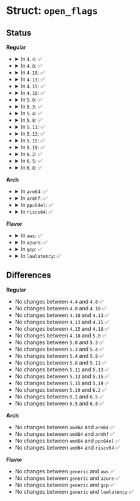 # Struct: <code>open_flags</code>

## Status
<b>Regular</b>
<ul>
<li>
<details>
<summary>In <code>4.4</code>: ✅</summary>

```c
struct open_flags {
    int open_flag;
    umode_t mode;
    int acc_mode;
    int intent;
    int lookup_flags;
};
```
</details>
</li>
<li>
<details>
<summary>In <code>4.8</code>: ✅</summary>

```c
struct open_flags {
    int open_flag;
    umode_t mode;
    int acc_mode;
    int intent;
    int lookup_flags;
};
```
</details>
</li>
<li>
<details>
<summary>In <code>4.10</code>: ✅</summary>

```c
struct open_flags {
    int open_flag;
    umode_t mode;
    int acc_mode;
    int intent;
    int lookup_flags;
};
```
</details>
</li>
<li>
<details>
<summary>In <code>4.13</code>: ✅</summary>

```c
struct open_flags {
    int open_flag;
    umode_t mode;
    int acc_mode;
    int intent;
    int lookup_flags;
};
```
</details>
</li>
<li>
<details>
<summary>In <code>4.15</code>: ✅</summary>

```c
struct open_flags {
    int open_flag;
    umode_t mode;
    int acc_mode;
    int intent;
    int lookup_flags;
};
```
</details>
</li>
<li>
<details>
<summary>In <code>4.18</code>: ✅</summary>

```c
struct open_flags {
    int open_flag;
    umode_t mode;
    int acc_mode;
    int intent;
    int lookup_flags;
};
```
</details>
</li>
<li>
<details>
<summary>In <code>5.0</code>: ✅</summary>

```c
struct open_flags {
    int open_flag;
    umode_t mode;
    int acc_mode;
    int intent;
    int lookup_flags;
};
```
</details>
</li>
<li>
<details>
<summary>In <code>5.3</code>: ✅</summary>

```c
struct open_flags {
    int open_flag;
    umode_t mode;
    int acc_mode;
    int intent;
    int lookup_flags;
};
```
</details>
</li>
<li>
<details>
<summary>In <code>5.4</code>: ✅</summary>

```c
struct open_flags {
    int open_flag;
    umode_t mode;
    int acc_mode;
    int intent;
    int lookup_flags;
};
```
</details>
</li>
<li>
<details>
<summary>In <code>5.8</code>: ✅</summary>

```c
struct open_flags {
    int open_flag;
    umode_t mode;
    int acc_mode;
    int intent;
    int lookup_flags;
};
```
</details>
</li>
<li>
<details>
<summary>In <code>5.11</code>: ✅</summary>

```c
struct open_flags {
    int open_flag;
    umode_t mode;
    int acc_mode;
    int intent;
    int lookup_flags;
};
```
</details>
</li>
<li>
<details>
<summary>In <code>5.13</code>: ✅</summary>

```c
struct open_flags {
    int open_flag;
    umode_t mode;
    int acc_mode;
    int intent;
    int lookup_flags;
};
```
</details>
</li>
<li>
<details>
<summary>In <code>5.15</code>: ✅</summary>

```c
struct open_flags {
    int open_flag;
    umode_t mode;
    int acc_mode;
    int intent;
    int lookup_flags;
};
```
</details>
</li>
<li>
<details>
<summary>In <code>5.19</code>: ✅</summary>

```c
struct open_flags {
    int open_flag;
    umode_t mode;
    int acc_mode;
    int intent;
    int lookup_flags;
};
```
</details>
</li>
<li>
<details>
<summary>In <code>6.2</code>: ✅</summary>

```c
struct open_flags {
    int open_flag;
    umode_t mode;
    int acc_mode;
    int intent;
    int lookup_flags;
};
```
</details>
</li>
<li>
<details>
<summary>In <code>6.5</code>: ✅</summary>

```c
struct open_flags {
    int open_flag;
    umode_t mode;
    int acc_mode;
    int intent;
    int lookup_flags;
};
```
</details>
</li>
<li>
<details>
<summary>In <code>6.8</code>: ✅</summary>

```c
struct open_flags {
    int open_flag;
    umode_t mode;
    int acc_mode;
    int intent;
    int lookup_flags;
};
```
</details>
</li>
</ul>
<b>Arch</b>
<ul>
<li>
<details>
<summary>In <code>arm64</code>: ✅</summary>

```c
struct open_flags {
    int open_flag;
    umode_t mode;
    int acc_mode;
    int intent;
    int lookup_flags;
};
```
</details>
</li>
<li>
<details>
<summary>In <code>armhf</code>: ✅</summary>

```c
struct open_flags {
    int open_flag;
    umode_t mode;
    int acc_mode;
    int intent;
    int lookup_flags;
};
```
</details>
</li>
<li>
<details>
<summary>In <code>ppc64el</code>: ✅</summary>

```c
struct open_flags {
    int open_flag;
    umode_t mode;
    int acc_mode;
    int intent;
    int lookup_flags;
};
```
</details>
</li>
<li>
<details>
<summary>In <code>riscv64</code>: ✅</summary>

```c
struct open_flags {
    int open_flag;
    umode_t mode;
    int acc_mode;
    int intent;
    int lookup_flags;
};
```
</details>
</li>
</ul>
<b>Flavor</b>
<ul>
<li>
<details>
<summary>In <code>aws</code>: ✅</summary>

```c
struct open_flags {
    int open_flag;
    umode_t mode;
    int acc_mode;
    int intent;
    int lookup_flags;
};
```
</details>
</li>
<li>
<details>
<summary>In <code>azure</code>: ✅</summary>

```c
struct open_flags {
    int open_flag;
    umode_t mode;
    int acc_mode;
    int intent;
    int lookup_flags;
};
```
</details>
</li>
<li>
<details>
<summary>In <code>gcp</code>: ✅</summary>

```c
struct open_flags {
    int open_flag;
    umode_t mode;
    int acc_mode;
    int intent;
    int lookup_flags;
};
```
</details>
</li>
<li>
<details>
<summary>In <code>lowlatency</code>: ✅</summary>

```c
struct open_flags {
    int open_flag;
    umode_t mode;
    int acc_mode;
    int intent;
    int lookup_flags;
};
```
</details>
</li>
</ul>

## Differences
<b>Regular</b>
<ul>
<li>
No changes between <code>4.4</code> and <code>4.8</code> ✅
</li>
<li>
No changes between <code>4.8</code> and <code>4.10</code> ✅
</li>
<li>
No changes between <code>4.10</code> and <code>4.13</code> ✅
</li>
<li>
No changes between <code>4.13</code> and <code>4.15</code> ✅
</li>
<li>
No changes between <code>4.15</code> and <code>4.18</code> ✅
</li>
<li>
No changes between <code>4.18</code> and <code>5.0</code> ✅
</li>
<li>
No changes between <code>5.0</code> and <code>5.3</code> ✅
</li>
<li>
No changes between <code>5.3</code> and <code>5.4</code> ✅
</li>
<li>
No changes between <code>5.4</code> and <code>5.8</code> ✅
</li>
<li>
No changes between <code>5.8</code> and <code>5.11</code> ✅
</li>
<li>
No changes between <code>5.11</code> and <code>5.13</code> ✅
</li>
<li>
No changes between <code>5.13</code> and <code>5.15</code> ✅
</li>
<li>
No changes between <code>5.15</code> and <code>5.19</code> ✅
</li>
<li>
No changes between <code>5.19</code> and <code>6.2</code> ✅
</li>
<li>
No changes between <code>6.2</code> and <code>6.5</code> ✅
</li>
<li>
No changes between <code>6.5</code> and <code>6.8</code> ✅
</li>
</ul>
<b>Arch</b>
<ul>
<li>
No changes between <code>amd64</code> and <code>arm64</code> ✅
</li>
<li>
No changes between <code>amd64</code> and <code>armhf</code> ✅
</li>
<li>
No changes between <code>amd64</code> and <code>ppc64el</code> ✅
</li>
<li>
No changes between <code>amd64</code> and <code>riscv64</code> ✅
</li>
</ul>
<b>Flavor</b>
<ul>
<li>
No changes between <code>generic</code> and <code>aws</code> ✅
</li>
<li>
No changes between <code>generic</code> and <code>azure</code> ✅
</li>
<li>
No changes between <code>generic</code> and <code>gcp</code> ✅
</li>
<li>
No changes between <code>generic</code> and <code>lowlatency</code> ✅
</li>
</ul>
